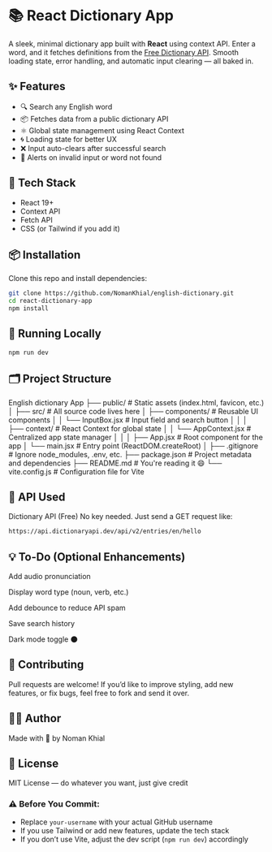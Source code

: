 
# 📚 React Dictionary App

A sleek, minimal dictionary app built with **React** using context API. Enter a word, and it fetches definitions from the [Free Dictionary API](https://dictionaryapi.dev). Smooth loading state, error handling, and automatic input clearing — all baked in.

## ✨ Features

- 🔍 Search any English word
- 📦 Fetches data from a public dictionary API
- ⚛️ Global state management using React Context
- 🌀 Loading state for better UX
- ❌ Input auto-clears after successful search
- 🚫 Alerts on invalid input or word not found

## 🧠 Tech Stack

- React 19+
- Context API
- Fetch API
- CSS (or Tailwind if you add it)

## 📦 Installation

Clone this repo and install dependencies:

```bash
git clone https://github.com/NomanKhial/english-dictionary.git
cd react-dictionary-app
npm install
```

## 🚀 Running Locally
```bash
npm run dev
```

## 🗂️ Project Structure

English dictionary App
├── public/                  # Static assets (index.html, favicon, etc.)
│
├── src/                     # All source code lives here
│   ├── components/          # Reusable UI components
│   │   └── InputBox.jsx     # Input field and search button
│   │
│   ├── context/             # React Context for global state
│   │   └── AppContext.jsx   # Centralized app state manager
│   │
│   ├── App.jsx              # Root component for the app
│   └── main.jsx             # Entry point (ReactDOM.createRoot)
│
├── .gitignore               # Ignore node_modules, .env, etc.
├── package.json             # Project metadata and dependencies
├── README.md                # You're reading it 😄
└── vite.config.js           # Configuration file for Vite



## 📡 API Used
Dictionary API (Free)
No key needed. Just send a GET request like:

```bash
https://api.dictionaryapi.dev/api/v2/entries/en/hello
```

## 💡 To-Do (Optional Enhancements)
 Add audio pronunciation

 Display word type (noun, verb, etc.)

 Add debounce to reduce API spam

 Save search history

 Dark mode toggle 🌑

## 🤝 Contributing
Pull requests are welcome! If you’d like to improve styling, add new features, or fix bugs, feel free to fork and send it over.

## 🧑‍💻 Author
Made with 💙 by Noman Khial

## 📜 License
MIT License — do whatever you want, just give credit

### ⚠️ Before You Commit:
- Replace `your-username` with your actual GitHub username
- If you use Tailwind or add new features, update the tech stack
- If you don’t use Vite, adjust the dev script (`npm run dev`) accordingly

